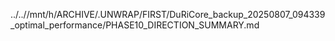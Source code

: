 ../..//mnt/h/ARCHIVE/.UNWRAP/FIRST/DuRiCore_backup_20250807_094339_optimal_performance/PHASE10_DIRECTION_SUMMARY.md